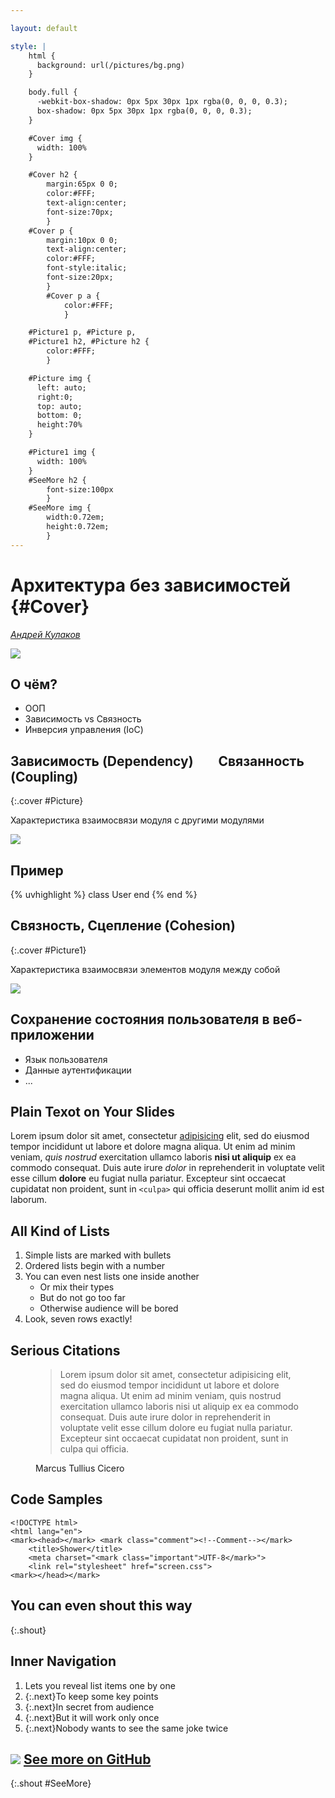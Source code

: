 ```yaml
---

layout: default

style: |
    html {
      background: url(/pictures/bg.png)
    }

    body.full {
      -webkit-box-shadow: 0px 5px 30px 1px rgba(0, 0, 0, 0.3);
      box-shadow: 0px 5px 30px 1px rgba(0, 0, 0, 0.3);
    }

    #Cover img {
      width: 100%
    }

    #Cover h2 {
        margin:65px 0 0;
        color:#FFF;
        text-align:center;
        font-size:70px;
        }
    #Cover p {
        margin:10px 0 0;
        text-align:center;
        color:#FFF;
        font-style:italic;
        font-size:20px;
        }
        #Cover p a {
            color:#FFF;
            }

    #Picture1 p, #Picture p,
    #Picture1 h2, #Picture h2 {
        color:#FFF;
        }

    #Picture img {
      left: auto;
      right:0;
      top: auto;
      bottom: 0;
      height:70%
    }

    #Picture1 img {
      width: 100%
    }
    #SeeMore h2 {
        font-size:100px
        }
    #SeeMore img {
        width:0.72em;
        height:0.72em;
        }
---
```


# Архитектура без зависимостей {#Cover}

*[Андрей Кулаков](http://pepelsbey.net/)*

![](pictures/cover.jpg)

## О чём?

* ООП
* Зависимость vs Связность
* Инверсия управления (IoC) 

## Зависимость (Dependency) &nbsp;&nbsp;&nbsp;&nbsp;&nbsp;&nbsp; Связанность (Coupling) 
{:.cover #Picture}

Характеристика взаимосвязи модуля с другими модулями

![](pictures/zav.jpg)

## Пример

{% uvhighlight %}
  class User
  end
{% end %}

## Связность, Сцепление (Cohesion)
{:.cover #Picture1}

Характеристика взаимосвязи элементов модуля между собой

![](pictures/cohesion.jpg)

## Сохранение состояния пользователя в веб-приложении

* Язык пользователя
* Данные аутентификации
* ...

## Plain Texot on Your Slides

Lorem ipsum dolor sit amet, consectetur [adipisicing](#all-kind-of-lists) elit, sed do eiusmod tempor incididunt ut labore et dolore magna aliqua. Ut enim ad minim veniam, *quis nostrud* exercitation ullamco laboris **nisi ut aliquip** ex ea commodo consequat. Duis aute irure <i>dolor</i> in reprehenderit in voluptate velit esse cillum <b>dolore</b> eu fugiat nulla pariatur. Excepteur sint occaecat cupidatat non proident, sunt in `<culpa>` qui officia deserunt mollit anim id est laborum.

## All Kind of Lists

1. Simple lists are marked with bullets
2. Ordered lists begin with a number
3. You can even nest lists one inside another
    - Or mix their types
    - But do not go too far
    - Otherwise audience will be bored
4. Look, seven rows exactly!

## Serious Citations

<figure markdown="1">

> Lorem ipsum dolor sit amet, consectetur adipisicing elit, sed do eiusmod tempor incididunt ut labore et dolore magna aliqua. Ut enim ad minim veniam, quis nostrud exercitation ullamco laboris nisi ut aliquip ex ea commodo consequat. Duis aute irure dolor in reprehenderit in voluptate velit esse cillum dolore eu fugiat nulla pariatur. Excepteur sint occaecat cupidatat non proident, sunt in culpa qui officia.

<figcaption>Marcus Tullius Cicero</figcaption>
</figure>

## Code Samples

    <!DOCTYPE html>
    <html lang="en">
    <mark><head></mark> <mark class="comment"><!--Comment--></mark>
        <title>Shower</title>
        <meta charset="<mark class="important">UTF-8</mark>">
        <link rel="stylesheet" href="screen.css">
    <mark></head></mark>

## You can even shout this way
{:.shout}

## Inner Navigation

1. Lets you reveal list items one by one
2. {:.next}To keep some key points
3. {:.next}In secret from audience
4. {:.next}But it will work only once
5. {:.next}Nobody wants to see the same joke twice

## ![](http://shwr.me/pictures/logo.svg) [See more on GitHub](https://github.com/shower/shower/)
{:.shout #SeeMore}
